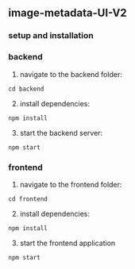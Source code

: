 ## image-metadata-UI-V2

### setup and installation 

### backend
1. navigate to the backend folder:

  ```cd backend```

2. install dependencies:

  ```npm install```

3. start the backend server:

  ```npm start```

### frontend

1. navigate to the frontend folder:

  ```cd frontend```

2. install dependencies:

  ```npm install```

3. start the frontend application

  ```npm start```
  
